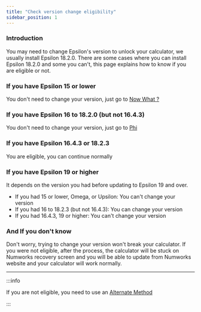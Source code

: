 ```yaml
---
title: "Check version change eligibility"
sidebar_position: 1
---
```


### Introduction

You may need to change Epsilon's version to unlock your calculator, we usually install Epsilon 18.2.0. There are some cases where you can install Epsilon 18.2.0 and some you can't, this page explains how to know if you are eligible or not.

### If you have Epsilon 15 or lower

You don't need to change your version, just go to [Now What ?](n0110-now-what)

### If you have Epsilon 16 to 18.2.0 (but not 16.4.3)

You don't need to change your version, just go to [Phi](phi)

### If you have Epsilon 16.4.3 or 18.2.3

You are eligible, you can continue normally

### If you have Epsilon 19 or higher

It depends on the version you had before updating to Epsilon 19 and over.

- If you had 15 or lower, Omega, or Upsilon: You can't change your version
- If you had 16 to 18.2.3 (but not 16.4.3): You can change your version
- If you had 16.4.3, 19 or higher: You can't change your version

### And If you don't know

Don't worry, trying to change your version won't break your calculator.
If you were not eligible, after the process, the calculator will be stuck on Numworks recovery screen and you will be able to update from Numworks website and your calculator will work normally.

___

:::info

If you are not eligible, you need to use an [Alternate Method](n0110-is-locked#alternate-methods)

:::
